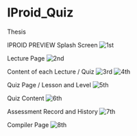 
# IProid_Quiz
Thesis

IPROID PREVIEW
Splash Screen
![1st](https://user-images.githubusercontent.com/115217805/194719496-6f64e54d-3f98-46a1-bcb4-14803da8b5e4.png)

Lecture Page
![2nd](https://user-images.githubusercontent.com/115217805/194719498-c0bdc058-44e8-4958-893c-e5e1a9cad6e5.png)

Content of each Lecture / Quiz
![3rd](https://user-images.githubusercontent.com/115217805/194719499-f318eb86-d808-45ce-bedf-44b41a435c27.png)
![4th](https://user-images.githubusercontent.com/115217805/194719501-73dcb0b5-44b9-48e9-b14d-033abacdc986.png)

Quiz Page / Lesson and Level 
![5th](https://user-images.githubusercontent.com/115217805/194719502-c5086511-35ba-4efb-98c6-f05e65d00c41.png)

Quiz Content 
![6th](https://user-images.githubusercontent.com/115217805/194719504-9215f011-e6ff-4257-b9ab-fc77ed4d611b.png)

Assessment Record and History
![7th](https://user-images.githubusercontent.com/115217805/194719505-e23289c1-d806-4e64-aa11-3b5d3f5ab5cd.png)

Compiler Page
![8th](https://user-images.githubusercontent.com/115217805/196232059-ba83ce7d-e70f-423a-9a2d-78e8f6b3bffa.png)
